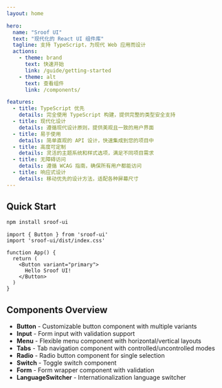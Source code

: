 ```yaml
---
layout: home

hero:
  name: "Sroof UI"
  text: "现代化的 React UI 组件库"
  tagline: 支持 TypeScript，为现代 Web 应用而设计
  actions:
    - theme: brand
      text: 快速开始
      link: /guide/getting-started
    - theme: alt
      text: 查看组件
      link: /components/

features:
  - title: TypeScript 优先
    details: 完全使用 TypeScript 构建，提供完整的类型安全支持
  - title: 现代化设计
    details: 遵循现代设计原则，提供美观且一致的用户界面
  - title: 易于使用
    details: 简单直观的 API 设计，快速集成到您的项目中
  - title: 高度可定制
    details: 灵活的主题系统和样式选项，满足不同项目需求
  - title: 无障碍访问
    details: 遵循 WCAG 指南，确保所有用户都能访问
  - title: 响应式设计
    details: 移动优先的设计方法，适配各种屏幕尺寸
---
```


## Quick Start

```bash
npm install sroof-ui
```

```tsx
import { Button } from 'sroof-ui'
import 'sroof-ui/dist/index.css'

function App() {
  return (
    <Button variant="primary">
      Hello Sroof UI!
    </Button>
  )
}
```

## Components Overview

- **Button** - Customizable button component with multiple variants
- **Input** - Form input with validation support  
- **Menu** - Flexible menu component with horizontal/vertical layouts
- **Tabs** - Tab navigation component with controlled/uncontrolled modes
- **Radio** - Radio button component for single selection
- **Switch** - Toggle switch component
- **Form** - Form wrapper component with validation
- **LanguageSwitcher** - Internationalization language switcher